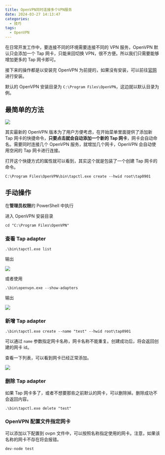 ```yaml
---
title: OpenVPN同时连接多个VPN服务
date: 2024-03-27 14:13:47
categories:
  - 技巧
tags:
  - OpenVPN
---
```


在日常开发工作中，要连接不同的环境需要连接不同的 VPN 服务，OpenVPN 默认只会添加一个 Tap 网卡，只能来回切换 VPN，很不方便。所以我们只需要能够增加更多的 Tap 网卡即可。

<!-- more -->

接下来的操作都是以安装完 OpenVPN 为前提的，如果没有安装，可以前往[官网](https://openvpn.net/community-downloads/)进行安装。

默认的 OpenVPN 安装目录为 `C:\Program Files\OpenVPN`，这边就以默认目录为例。

## 最简单的方法

![](https://img.iszy.xyz/1711520900617.png)

其实最新的 OpenVPN 版本为了用户方便考虑，在开始菜单里面提供了添加新 Tap 网卡的快捷命令，**只要点击就会自动添加一个新的 Tap 网卡**，网卡会自动命名。需要同时连接几个 OpenVPN 服务，就增加几个网卡，OpenVPN 会自动使用空闲的 Tap 网卡进行连接。

打开这个快捷方式的属性就可以看到，其实这个就是包装了一个创建 Tap 网卡的命令。

```
C:\Program Files\OpenVPN\bin\tapctl.exe create --hwid root\tap0901
```

## 手动操作

在**管理员权限**的 PowerShell 中执行

进入 OpenVPN 安装目录

```
cd "C:\Program Files\OpenVPN"
```

### 查看 Tap adapter

```
.\bin\tapctl.exe list
```

输出

![](https://img.iszy.xyz/1711521772122.png)

或者使用

```
.\bin\openvpn.exe --show-adapters
```

输出

![](https://img.iszy.xyz/1711521749124.png)

### 新增 Tap adapter

```
.\bin\tapctl.exe create --name "test" --hwid root\tap0901
```

可以通过 `name` 参数指定网卡名称，网卡名称不能重复。创建成功后，将会返回创建的网卡 id。

查看一下列表，可以看到网卡已经正常添加。

![](https://img.iszy.xyz/1711522259063.png)

### 删除 Tap adapter

如果 Tap 网卡多了，或者不想要那些之前默认的网卡，可以删除掉。删除成功不会返回内容。

```
.\bin\tapctl.exe delete "test"
```

### OpenVPN 配置文件指定网卡

可以添加以下配置到 ovpn 文件中，可以按照名称指定使用的网卡。注意，如果该名称的网卡不存在将会报错。

```
dev-node test
```

